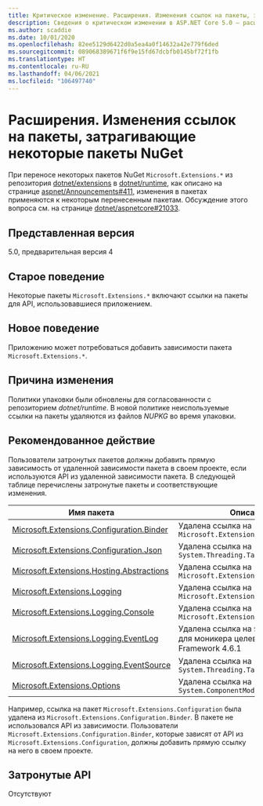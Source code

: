 ```yaml
---
title: Критическое изменение. Расширения. Изменения ссылок на пакеты, затрагивающие некоторые пакеты NuGet
description: Сведения о критическом изменении в ASP.NET Core 5.0 — расширения. Изменения ссылок на пакеты, затрагивающие некоторые пакеты NuGet
ms.author: scaddie
ms.date: 10/01/2020
ms.openlocfilehash: 82ee5129d6422d0a5ea4a0f14632a42e779f6ded
ms.sourcegitcommit: 089068389671f6f9e15fd67dcbfb0145bf72f1fb
ms.translationtype: HT
ms.contentlocale: ru-RU
ms.lasthandoff: 04/06/2021
ms.locfileid: "106497740"
---
```

# <a name="extensions-package-reference-changes-affecting-some-nuget-packages"></a>Расширения. Изменения ссылок на пакеты, затрагивающие некоторые пакеты NuGet

При переносе некоторых пакетов NuGet `Microsoft.Extensions.*` из репозитория [dotnet/extensions](https://github.com/dotnet/extensions) в [dotnet/runtime](https://github.com/dotnet/runtime), как описано на странице [aspnet/Announcements#411](https://github.com/aspnet/Announcements/issues/411), изменения в пакетах применяются к некоторым перенесенным пакетам. Обсуждение этого вопроса см. на странице [dotnet/aspnetcore#21033](https://github.com/dotnet/aspnetcore/issues/21033).

## <a name="version-introduced"></a>Представленная версия

5.0, предварительная версия 4

## <a name="old-behavior"></a>Старое поведение

Некоторые пакеты `Microsoft.Extensions.*` включают ссылки на пакеты для API, использовавшиеся приложением.

## <a name="new-behavior"></a>Новое поведение

Приложению может потребоваться добавить зависимости пакета `Microsoft.Extensions.*`.

## <a name="reason-for-change"></a>Причина изменения

Политики упаковки были обновлены для согласованности с репозиторием *dotnet/runtime*. В новой политике неиспользуемые ссылки на пакеты удаляются из файлов *NUPKG* во время упаковки.

## <a name="recommended-action"></a>Рекомендованное действие

Пользователи затронутых пакетов должны добавить прямую зависимость от удаленной зависимости пакета в своем проекте, если используются API из удаленной зависимости пакета. В следующей таблице перечислены затронутые пакеты и соответствующие изменения.

|Имя пакета|Описание изменений|
|------------|------------------|
|[Microsoft.Extensions.Configuration.Binder](https://nuget.org/packages/Microsoft.Extensions.Configuration.Binder)|Удалена ссылка на `Microsoft.Extensions.Configuration`|
|[Microsoft.Extensions.Configuration.Json](https://nuget.org/packages/Microsoft.Extensions.Configuration.Json)    |Удалена ссылка на `System.Threading.Tasks.Extensions`|
|[Microsoft.Extensions.Hosting.Abstractions](https://nuget.org/packages/Microsoft.Extensions.Hosting.Abstractions)|Удалена ссылка на `Microsoft.Extensions.Logging.Abstractions`|
|[Microsoft.Extensions.Logging](https://nuget.org/packages/Microsoft.Extensions.Logging)                          |Удалена ссылка на `Microsoft.Extensions.Configuration.Binder`|
|[Microsoft.Extensions.Logging.Console](https://nuget.org/packages/Microsoft.Extensions.Logging.Console)          |Удалена ссылка на `Microsoft.Extensions.Configuration.Abstractions`|
|[Microsoft.Extensions.Logging.EventLog](https://nuget.org/packages/Microsoft.Extensions.Logging.EventLog)        |Удалена ссылка на `System.Diagnostics.EventLog` для моникера целевой платформы .NET Framework 4.6.1|
|[Microsoft.Extensions.Logging.EventSource](https://nuget.org/packages/Microsoft.Extensions.Logging.EventSource)  |Удалена ссылка на `System.Threading.Tasks.Extensions`|
|[Microsoft.Extensions.Options](https://nuget.org/packages/Microsoft.Extensions.Options)                          |Удалена ссылка на `System.ComponentModel.Annotations`|

Например, ссылка на пакет `Microsoft.Extensions.Configuration` была удалена из `Microsoft.Extensions.Configuration.Binder`. В пакете не использовался API из зависимости. Пользователи `Microsoft.Extensions.Configuration.Binder`, которые зависят от API из `Microsoft.Extensions.Configuration`, должны добавить прямую ссылку на него в своем проекте.

## <a name="affected-apis"></a>Затронутые API

Отсутствуют

<!--

### Category

ASP.NET Core

### Affected APIs

Not detectable via API analysis

-->
